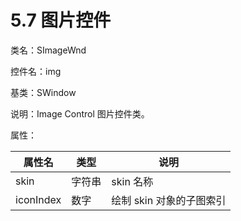 # 5.7 图片控件

类名：SImageWnd

控件名：img

基类：SWindow

说明：Image Control 图片控件类。

属性：

|属性名 |类型| 说明|
|-----|-----|-----|
|skin |字符串| skin 名称|
|iconIndex |数字 |绘制 skin 对象的子图索引|
